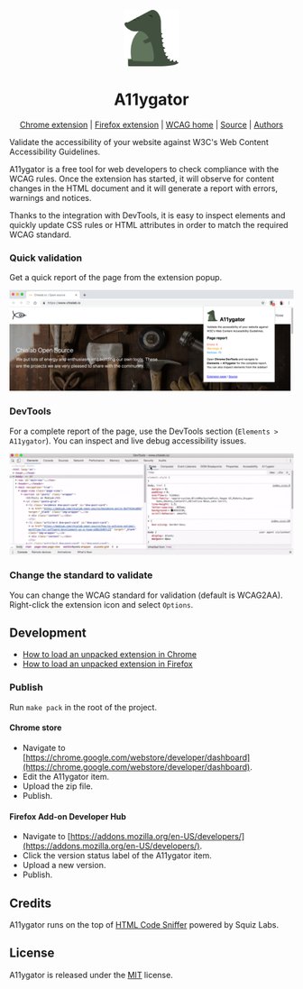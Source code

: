 <p align="center">
    <img src="resources/icon.png" width="100">
</p>
<h1 align="center">A11ygator</h1>
<p align="center">
    <a href="https://chrome.google.com/webstore/detail/a11ygator/imfmlpemomjmfncnmkjdeeinbkichaio">Chrome extension</a> |
    <a href="https://addons.mozilla.org/it/firefox/addon/a11ygator">Firefox extension</a> |
    <a href="https://www.w3.org/WAI/standards-guidelines/wcag/">WCAG home</a> |
    <a href="https://github.com/chialab/a11ygator-extension">Source</a> |
    <a href="https://www.chialab.io">Authors</a>
</p>

Validate the accessibility of your website against W3C's Web Content Accessibility Guidelines.

A11ygator is a free tool for web developers to check compliance with the WCAG rules. Once the extension has started, it will observe for content changes in the HTML document and it will generate a report with errors, warnings and notices.

Thanks to the integration with DevTools, it is easy to inspect elements and quickly update CSS rules or HTML attributes in order to match the required WCAG standard.

### Quick validation

Get a quick report of the page from the extension popup.

![Popup example](./store/popup.jpg)

### DevTools

For a complete report of the page, use the DevTools section (`Elements > A11ygator`). You can inspect and live debug accessibility issues.

![Devtools example](./store/inspect.gif)

### Change the standard to validate

You can change the WCAG standard for validation (default is WCAG2AA). Right-click the extension icon and select `Options`.

## Development

* [How to load an unpacked extension in Chrome](https://developer.chrome.com/extensions/getstarted)
* [How to load an unpacked extension in Firefox](https://developer.mozilla.org/en-US/docs/Mozilla/Add-ons/WebExtensions/Temporary_Installation_in_Firefox)

### Publish

Run `make pack` in the root of the project.

#### Chrome store

* Navigate to [https://chrome.google.com/webstore/developer/dashboard](https://chrome.google.com/webstore/developer/dashboard).
* Edit the A11ygator item.
* Upload the zip file.
* Publish.

#### Firefox Add-on Developer Hub

* Navigate to [https://addons.mozilla.org/en-US/developers/](https://addons.mozilla.org/en-US/developers/).
* Click the version status label of the A11ygator item.
* Upload a new version.
* Publish.

## Credits

A11ygator runs on the top of [HTML Code Sniffer](https://github.com/squizlabs/HTML_CodeSniffer) powered by Squiz Labs.

## License

A11ygator is released under the [MIT](./LICENSE) license.
